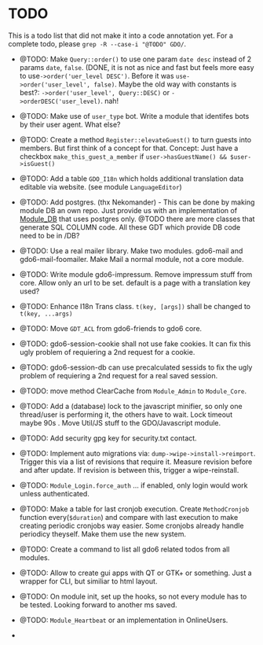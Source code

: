 # TODO

This is a todo list that did not make it into a code annotation yet.
For a complete todo, please `grep -R --case-i "@TODO" GDO/`.


- @TODO: Make `Query::order()` to use one param `date desc` instead of 2 params `date`, `false`. (DONE, it is not as nice and fast but feels more easy to use`->order('uer_level DESC')`. Before it was `use->order('user_level', false)`. Maybe the old way with constants is best?: `->order('user_level', Query::DESC)` or `->orderDESC('user_level)`. nah!

- @TODO: Make use of `user_type` bot. Write a module that identifes bots by their user agent. What else?

- @TODO: Create a method `Register::elevateGuest()` to turn guests into members. But first think of a concept for that. Concept: Just have a checkbox `make_this_guest_a_member` if `user->hasGuestName() && $user->isGuest()`

- @TODO: Add a table `GDO_I18n` which holds additional translation data editable via website. (see module `LanguageEditor`)

- @TODO: Add postgres. (thx Nekomander) - This can be done by making module DB an own repo. Just provide us with an implementation of [Module_DB](https://github.com/gizmore/gdo6/edit/master/GDO/DB/) that uses postgres only. @TODO there are more classes that generate SQL COLUMN code. All these GDT which provide DB code need to be in /DB?

- @TODO: Use a real mailer library. Make two modules. gdo6-mail and gdo6-mail-foomailer. Make Mail a normal module, not a core module.

- @TODO: Write module gdo6-impressum. Remove impressum stuff from core. Allow only an url to be set. default is a page with a translation key used?

- @TODO: Enhance I18n Trans class. `t(key, [args])` shall be changed to `t(key, ...args)`

- @TODO: Move `GDT_ACL` from gdo6-friends to gdo6 core.

- @TODO: gdo6-session-cookie shall not use fake cookies. It can fix this ugly problem of requiering a 2nd request for a cookie.

- @TODO: gdo6-session-db can use precalculated sessids to fix the ugly problem of requiering a 2nd request for a real saved session.

- @TODO: move method ClearCache from `Module_Admin` to `Module_Core`.

- @TODO: Add a (database) lock to the javascript minifier, so only one thread/user is performing it, the others have to wait. Lock timeout maybe 90s . Move Util/JS stuff to the GDO/Javascript module.

- @TODO: Add security gpg key for security.txt contact.

- @TODO: Implement auto migrations via: `dump->wipe->install->reimport`. Trigger this via a list of revisions that require it. Measure revision before and after update. If revision is between this, trigger a wipe-reinstall.

- @TODO: `Module_Login.force_auth` ... if enabled, only login would work unless authenticated.

- @TODO: Make a table for last cronjob execution. Create `MethodCronjob` function every(`$duration`) and compare with last execution to make creating periodic cronjobs way easier. Some cronjobs already handle periodicy theyself. Make them use the new system.

- @TODO: Create a command to list all gdo6 related todos from all modules.

- @TODO: Allow to create gui apps with QT or GTK+ or something. Just a wrapper for CLI, but similiar to html layout.

- @TODO: On module init, set up the hooks, so not every module has to be tested. Looking forward to another ms saved.

- @TODO: `Module_Heartbeat` or an implementation in OnlineUsers.

- 
